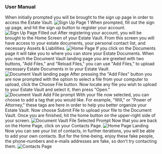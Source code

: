 ### User Manual
When initially prompted you will be brought to the sign up page in order to access the Estate Vault. 
![Sign Up Page 1](https://github.com/nateslagter/EstateVault/blob/main/Auxiliary%20Files/sign-up-1.png)
When prompted, fill out the sign up page, and hit the sign up button to register your account.
![Sign Up Page Filled out](https://github.com/nateslagter/EstateVault/blob/main/Auxiliary%20Files/sign-up-2.png)
After registering your account, you will be brought to the Home Screen of your Estate Vault. From this screen you will have access to your estate documents, your personal contact list, and necessary Assets & Liabilities.
![Home Page](https://github.com/nateslagter/EstateVault/blob/main/Auxiliary%20Files/home-screen-1.png)
If you click on the Documents page it will take you to where you can store your Estate Documents. When you reach the Document Vault landing page you are greeted with two buttons, "Add Files," and "Reload Files," you can use "Add Files," to upload necessary Estate Documents in to your Estate Vault.  
![Document Vault landing page](https://github.com/nateslagter/EstateVault/blob/main/Auxiliary%20Files/document-vault-landing.png)
After pressing the "Add Files" button you are now prompted with the option to select a file from your computer to upload, click the Choose File button. Now locate any file you wish to upload to your Estate Vault and select it, then press "Open." 
![Document Vault Add File prompt](https://github.com/nateslagter/EstateVault/blob/main/Auxiliary%20Files/file-upload-1.png)
With your file now selected, you can choose to add a tag that you would like. For example, "Will," or "Power of Attorney," these tags are here in order to help you better organize your Estate Vault. Now choose Submit File to upload your file to the Document Vault. Once you are finished, hit the home button on the upper-right side of your screen.
![Document Vault File Selected Prompt](https://github.com/nateslagter/EstateVault/blob/main/Auxiliary%20Files/file-upload-2.png)
Now that you are back on the Home Page, click on your Contacts Page.
![Home Page Landing](https://github.com/nateslagter/EstateVault/blob/main/Auxiliary%20Files/home-screen-1.png)
Now you can see your list of contacts, in further iterations, you will be able to add your own contacts. But for the time-being, enjoy these fake people, the phone-numbers and e-mails addresses are fake, so don't try contacting them.
![Contacts Page](https://github.com/nateslagter/EstateVault/blob/main/Auxiliary%20Files/contacts-page-1.png)